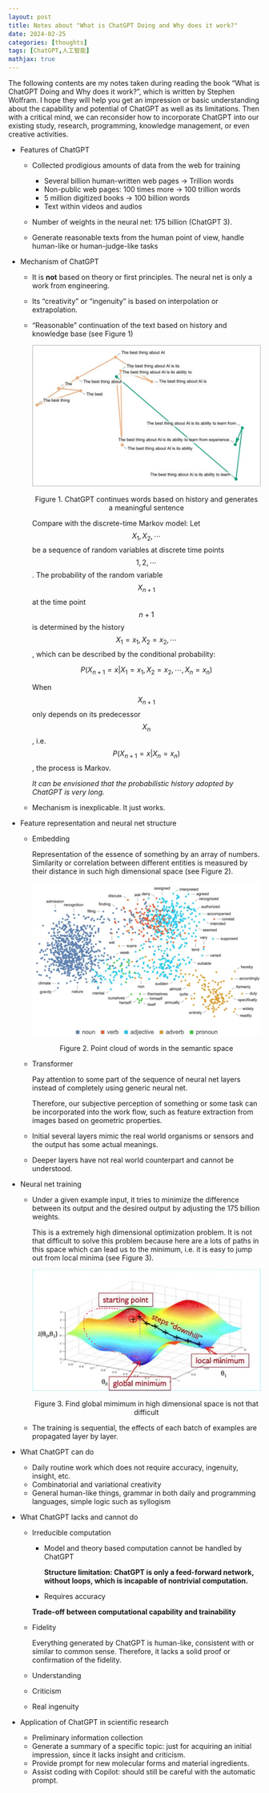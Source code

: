 ```yaml
---
layout: post
title: Notes about "What is ChatGPT Doing and Why does it work?"
date: 2024-02-25
categories: [thoughts]
tags: [ChatGPT,人工智能]
mathjax: true
---
```


The following contents are my notes taken during reading the book &ldquo;What is ChatGPT Doing and Why does it work?&rdquo;, which is written by Stephen Wolfram. I hope they will help you get an impression or basic understanding about the capability and potential of ChatGPT as well as its limitations. Then with a critical mind, we can reconsider how to incorporate ChatGPT into our existing study, research, programming, knowledge management, or even creative activities.

-   Features of ChatGPT
    -   Collected prodigious amounts of data from the web for training
        -   Several billion human-written web pages → Trillion words
        -   Non-public web pages: 100 times more → 100 trillion words
        -   5 million digitized books → 100 billion words
        -   Text within videos and audios
    
    -   Number of weights in the neural net: 175 billion (ChatGPT 3).
    -   Generate reasonable texts from the human point of view, handle human-like or human-judge-like tasks
-   Mechanism of ChatGPT
    -   It is **not** based on theory or first principles. The neural net is only a work from engineering.
    -   Its &ldquo;creativity&rdquo; or &ldquo;ingenuity&rdquo; is based on interpolation or extrapolation.
    -   &ldquo;Reasonable&rdquo; continuation of the text based on history and knowledge base (see Figure 1)
        
        <p align="center"><img src="/figures/chatgpt-continuation-of-text.jpg" alt="ChatGPT continues words based on history and generates a meaningful sentence" /></p>
        <p align="center">Figure 1. ChatGPT continues words based on history and generates a meaningful sentence</p>
        
        Compare with the discrete-time Markov model: Let $$X_1,X_2,\cdots$$ be a sequence of random variables at discrete time points $$1,2,\cdots$$. The probability of the random variable $$X_{n+1}$$ at the time point $$n+1$$ is determined by the history $$X_1=x_1,X_2=x_2,\cdots$$, which can be described by the conditional probability:

        $$
        \begin{equation}
        P(X_{n+1}=x \vert X_1=x_1, X_2=x_2, \cdots, X_n=x_n)
        \end{equation}
        $$
        
        When $$X_{n+1}$$ only depends on its predecessor $$X_n$$, i.e. $$P(X_{n+1}=x \vert X_n=x_n)$$, the process is Markov.
        
        *It can be envisioned that the probabilistic history adopted by ChatGPT is very long.*
    
    -   Mechanism is inexplicable. It just works.
-   Feature representation and neural net structure
    -   Embedding
        
        Representation of the essence of something by an array of numbers. Similarity or correlation between different entities is measured by their distance in such high dimensional space (see Figure 2).

        <p align="center"><img src="/figures/chatgpt-words-in-semantic-space.jpg" alt="Point cloud of words in the semantic space" /></p>
        <p align="center">Figure 2. Point cloud of words in the semantic space</p>
    
    -   Transformer
        
        Pay attention to some part of the sequence of neural net layers instead of completely using generic neural net.
        
        Therefore, our subjective perception of something or some task can be incorporated into the work flow, such as feature extraction from images based on geometric properties.
    -   Initial several layers mimic the real world organisms or sensors and the output has some actual meanings.
    -   Deeper layers have not real world counterpart and cannot be understood.
-   Neural net training
    -   Under a given example input, it tries to minimize the difference between its output and the desired output by adjusting the 175 billion weights.
        
        This is a extremely high dimensional optimization problem. It is not that difficult to solve this problem because here are a lots of paths in this space which can lead us to the minimum, i.e. it is easy to jump out from local minima (see Figure 3).

        <p align="center"><img src="/figures/high-dimensional-optimization.png" alt="Find global mimimum in high dimensional space is not that difficult" /></p>
        <p align="center">Figure 3. Find global mimimum in high dimensional space is not that difficult</p>
    
    -   The training is sequential, the effects of each batch of examples are propagated layer by layer.

-   What ChatGPT can do
    -   Daily routine work which does not require accuracy, ingenuity, insight, etc.
    -   Combinatorial and variational creativity
    -   General human-like things, grammar in both daily and programming languages, simple logic such as syllogism
-   What ChatGPT lacks and cannot do
    -   Irreducible computation
        
        -   Model and theory based computation cannot be handled by ChatGPT
            
            **Structure limitation: ChatGPT is only a feed-forward network, without loops, which is incapable of nontrivial computation.**
        
        -   Requires accuracy
        
        **Trade-off between computational capability and trainability**
    -   Fidelity
        
        Everything generated by ChatGPT is human-like, consistent with or similar to common sense. Therefore, it lacks a solid proof or confirmation of the fidelity.
    
    -   Understanding
    -   Criticism
    -   Real ingenuity
-   Application of ChatGPT in scientific research
    -   Preliminary information collection
    -   Generate a summary of a specific topic: just for acquiring an initial impression, since it lacks insight and criticism.
    -   Provide prompt for new molecular forms and material ingredients.
    -   Assist coding with Copilot: should still be careful with the automatic prompt.
